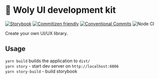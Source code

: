 # 🐣 Woly UI development kit

[![Storybook](https://cdn.jsdelivr.net/gh/storybookjs/brand@master/badge/badge-storybook.svg)](https://woly-ui.github.io/woly/) [![Commitizen friendly](https://img.shields.io/badge/commitizen-friendly-brightgreen.svg)](http://commitizen.github.io/cz-cli/) [![Conventional Commits](https://img.shields.io/badge/Conventional%20Commits-1.0.0-yellow.svg)](https://conventionalcommits.org) ![Node CI](https://github.com/woly-ui/woly/workflows/Node%20CI/badge.svg?branch=master)

Create your own UI/UX library.

## Usage

`yarn build` builds the application to `dist/`  
`yarn story` - start dev server on `http://localhost:6006`  
`yarn story-build` - build storybook

